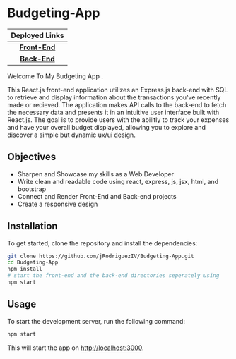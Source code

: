 # Budgeting-App

| Deployed Links |
| :--------------:
| [**Front-End**](filler/)|
| [**Back-End**](filler)|

Welcome To My Budgeting App  .

This React.js front-end application utilizes an Express.js back-end with SQL to retrieve and display information 
about the transactions you've recently made or recieved. The application makes API calls to the back-end to 
fetch the necessary data and presents it in an intuitive user interface built with React.js. The goal is to provide
users with the abilitly to track your expenses and have your overall budget displayed, 
allowing you to explore and discover a simple but dynamic ux/ui design.


## Objectives

- Sharpen and Showcase my skills as a Web Developer
- Write clean and readable code using react, express, js, jsx, html, and bootstrap
- Connect and Render Front-End and Back-end projects
- Create a responsive design

## Installation

To get started, clone the repository and install the dependencies:

```bash
git clone https://github.com/jRodriguezIV/Budgeting-App.git
cd Budgeting-App
npm install
# start the front-end and the back-end directories seperately using
npm start 
```
## Usage

To start the development server, run the following command:

```bash
npm start
```
This will start the app on [http://localhost:3000](http://localhost:3000).
